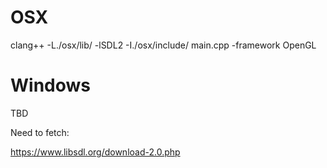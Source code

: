 # OSX

clang++ -L./osx/lib/ -lSDL2 -I./osx/include/ main.cpp -framework OpenGL


# Windows

TBD

Need to fetch:

https://www.libsdl.org/download-2.0.php